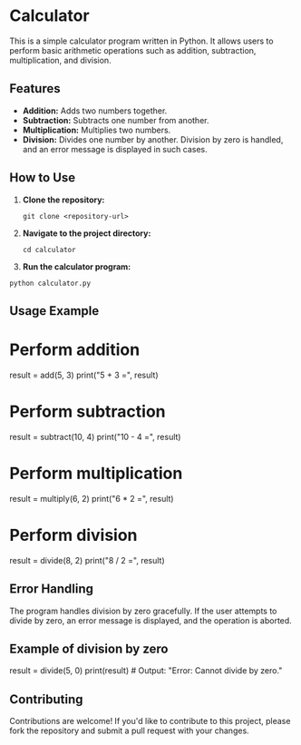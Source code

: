 # Calculator

This is a simple calculator program written in Python. It allows users to perform basic arithmetic operations such as addition, subtraction, multiplication, and division.

## Features

- **Addition:** Adds two numbers together.
- **Subtraction:** Subtracts one number from another.
- **Multiplication:** Multiplies two numbers.
- **Division:** Divides one number by another. Division by zero is handled, and an error message is displayed in such cases.

## How to Use

1. **Clone the repository:**

   ```git clone <repository-url>```

2. **Navigate to the project directory:**

    ```cd calculator```

3. **Run the calculator program:**

```python calculator.py```

## Usage Example

# Perform addition
result = add(5, 3)
print("5 + 3 =", result)

# Perform subtraction
result = subtract(10, 4)
print("10 - 4 =", result)

# Perform multiplication
result = multiply(6, 2)
print("6 * 2 =", result)

# Perform division
result = divide(8, 2)
print("8 / 2 =", result)

## Error Handling
The program handles division by zero gracefully. If the user attempts to divide by zero, an error message is displayed, and the operation is aborted.

## Example of division by zero
result = divide(5, 0)
print(result)  # Output: "Error: Cannot divide by zero."

## Contributing
Contributions are welcome! If you'd like to contribute to this project, please fork the repository and submit a pull request with your changes.

